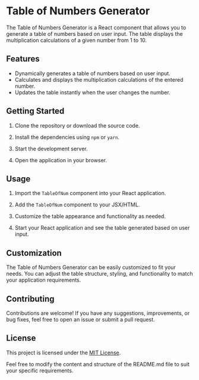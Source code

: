 # Table of Numbers Generator

The Table of Numbers Generator is a React component that allows you to generate a table of numbers based on user input. The table displays the multiplication calculations of a given number from 1 to 10.

## Features

- Dynamically generates a table of numbers based on user input.
- Calculates and displays the multiplication calculations of the entered number.
- Updates the table instantly when the user changes the number.

## Getting Started

1. Clone the repository or download the source code.

2. Install the dependencies using `npm` or `yarn`.

3. Start the development server.

4. Open the application in your browser.

## Usage

1. Import the `TableOfNum` component into your React application.

2. Add the `TableOfNum` component to your JSX/HTML.

3. Customize the table appearance and functionality as needed.

4. Start your React application and see the table generated based on user input.

## Customization

The Table of Numbers Generator can be easily customized to fit your needs. You can adjust the table structure, styling, and functionality to match your application requirements.

## Contributing

Contributions are welcome! If you have any suggestions, improvements, or bug fixes, feel free to open an issue or submit a pull request.

## License

This project is licensed under the [MIT License](LICENSE).

Feel free to modify the content and structure of the README.md file to suit your specific requirements.
